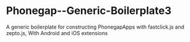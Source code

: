 # Phonegap--Generic-Boilerplate3
A generic boilerplate for constructing PhonegapApps with fastclick.js and zepto.js, With Android and iOS extensions
